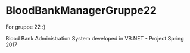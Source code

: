 # BloodBankManagerGruppe22
For gruppe 22 :)

Blood Bank Administration System developed in VB.NET - Project Spring 2017
